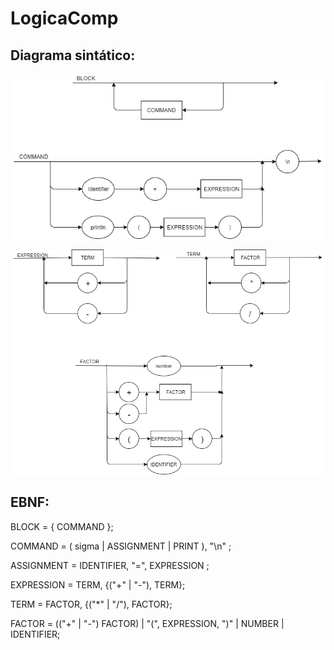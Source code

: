 # LogicaComp


## Diagrama sintático:

![Diagrama Sintatico1](https://github.com/GiuPassarelli/LogicaComp/blob/master/diagrama-sintatico2.png)

![Diagrama Sintatico2](https://github.com/GiuPassarelli/LogicaComp/blob/master/diagrama-sintatico.png)

## EBNF:

BLOCK = { COMMAND };

COMMAND = ( sigma | ASSIGNMENT | PRINT ), "\n" ;

ASSIGNMENT = IDENTIFIER, "=", EXPRESSION ;

EXPRESSION = TERM, {("+" | "-"), TERM};

TERM = FACTOR, {("*" | "/"), FACTOR};

FACTOR = (("+" | "-") FACTOR) | "(", EXPRESSION, ")" | NUMBER | IDENTIFIER;

